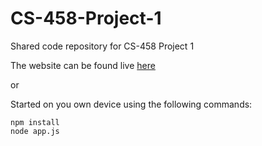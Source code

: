 # CS-458-Project-1
Shared code repository for CS-458 Project 1

The website can be found live [here](https://srs-login-page.herokuapp.com/)

or

Started on you own device using the following commands:
```
npm install
node app.js
```
